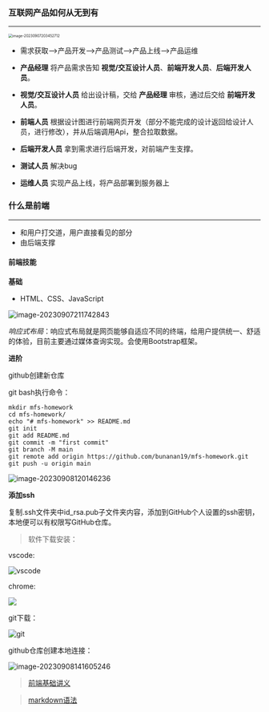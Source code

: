 ### 互联网产品如何从无到有

---



<img src="C:\Users\86153\AppData\Roaming\Typora\typora-user-images\image-20230907203452712.png" alt="image-20230907203452712" style="zoom:50%;" />

+ 需求获取—>产品开发—>产品测试—>产品上线—>产品运维

+ **产品经理** 将产品需求告知  **视觉/交互设计人员**、**前端开发人员**、**后端开发人员**。

+ **视觉/交互设计人员** 给出设计稿，交给 **产品经理** 审核，通过后交给 **前端开发人员**。

+ **前端人员** 根据设计图进行前端网页开发（部分不能完成的设计返回给设计人员，进行修改），并从后端调用Api，整合拉取数据。

+ **后端开发人员** 拿到需求进行后端开发，对前端产生支撑。
+ **测试人员** 解决bug
+ **运维人员** 实现产品上线，将产品部署到服务器上



### 什么是前端

----

+ 和用户打交道，用户直接看见的部分
+ 由后端支撑



#### 前端技能

 **基础**

+ HTML、CSS、JavaScript

![image-20230907211742843](C:\Users\86153\AppData\Roaming\Typora\typora-user-images\image-20230907211742843.png)

*响应式布局*：响应式布局就是网页能够自适应不同的终端，给用户提供统一、舒适的体验，目前主要通过媒体查询实现。会使用Bootstrap框架。

**进阶**

github创建新仓库

git bash执行命令：

```
mkdir mfs-homework
cd mfs-homework/
echo "# mfs-homework" >> README.md
git init
git add README.md
git commit -m "first commit"
git branch -M main
git remote add origin https://github.com/bunanan19/mfs-homework.git
git push -u origin main

```

![image-20230908120146236](C:\Users\86153\AppData\Roaming\Typora\typora-user-images\image-20230908120146236.png)

**添加ssh**

复制.ssh文件夹中id_rsa.pub子文件夹内容，添加到GitHub个人设置的ssh密钥，本地便可以有权限写GitHub仓库。



> 软件下载安装：

vscode:

![vscode](C:\Users\86153\AppData\Roaming\Typora\typora-user-images\image-20230908141319151.png)



chrome:

![](C:\Users\86153\AppData\Roaming\Typora\typora-user-images\image-20230908141420409.png)

git下载：

![git](C:\Users\86153\AppData\Roaming\Typora\typora-user-images\image-20230908141507117.png)



github仓库创建本地连接：

![image-20230908141605246](C:\Users\86153\AppData\Roaming\Typora\typora-user-images\image-20230908141605246.png)



>[前端基础讲义](http://fe-base.books.mafengshe.com/%E5%89%8D%E7%AB%AF%E5%9F%BA%E7%A1%80/)

> [markdown语法](https://www.appinn.com/markdown/)

